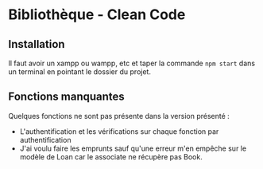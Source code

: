 # Bibliothèque - Clean Code

## Installation

Il faut avoir un xampp ou wampp, etc et taper la commande ```npm start``` dans un terminal
en pointant le dossier du projet.

## Fonctions manquantes

Quelques fonctions ne sont pas présente dans la version présenté :
- L'authentification et les vérifications sur chaque fonction par authentification
- J'ai voulu faire les emprunts sauf qu'une erreur m'en empêche sur le modèle de Loan car le associate ne récupère pas Book.
